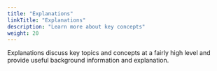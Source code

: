 ```yaml
---
title: "Explanations"
linkTitle: "Explanations"
description: "Learn more about key concepts"
weight: 20
---
```


Explanations discuss key topics and concepts at a fairly high level and provide useful background information and explanation.
